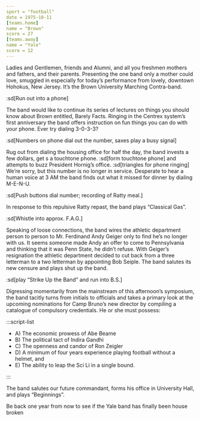 ```yaml
---
sport = "football"
date = 1975-10-11
[teams.home]
name = "Brown"
score = 27
[teams.away]
name = "Yale"
score = 12
---
```


Ladies and Gentlemen, friends and Alumni, and all you freshmen mothers and fathers, and their parents. Presenting the one band only a mother could love, smuggled in especially for today’s performance from lovely, downtown Hohokus, New Jersey. It’s the Brown University Marching Contra-band.

:sd[Run out into a phone]

The band would like to continue its series of lectures on things you should know about Brown entitled, Barely Facts. Ringing in the Centrex system’s first anniversary the band offers instruction on fun things you can do with your phone. Ever try dialing 3-0-3-3?

:sd[Numbers on phone dial out the number, saxes play a busy signal]

Rug out from dialing the housing office for half the day, the band invests a few dollars, get s a touchtone phone. :sd[form touchtone phone] and attempts to buzz President Hornig’s office. :sd[triangles for phone ringing] We’re sorry, but this number is no longer in service. Desperate to hear a human voice at 3 AM the band finds out what it missed for dinner by dialing M-E-N-U.

:sd[Push buttons dial number; recording of Ratty meal.]

In response to this repulsive Ratty repast, the band plays “Classical Gas”.

:sd[Whistle into approx. F.A.G.]

Speaking of loose connections, the band wires the athletic department person to person to Mr. Ferdinand Andy Geiger only to find he’s no longer with us. It seems someone made Andy an offer to come to Pennsylvania and thinking that it was Penn State, he didn’t refuse. With Geiger’s resignation the athletic department decided to cut back from a three letterman to a two letterman by appointing Bob Seiple. The band salutes its new censure and plays shut up the band.

:sd[play “Strike Up the Band” and run into B.S.]

Digressing momentarily from the mainstream of this afternoon’s symposium, the band tacitly turns from initials to officials and takes a primary look at the upcoming nominations for Camp Bruno’s new director by compiling a catalogue of compulsory credentials. He or she must possess:

:::script-list

- A) The economic prowess of Abe Beame
- B) The political tact of Indira Gandhi
- C) The openness and candor of Ron Zeigler
- D) A minimum of four years experience playing football without a helmet, and
- E) The ability to leap the Sci Li in a single bound.

:::

The band salutes our future commandant, forms his office in University Hall, and plays “Beginnings”.

Be back one year from now to see if the Yale band has finally been house broken
